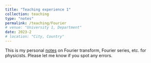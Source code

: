 ```yaml
---
title: "Teaching experience 1"
collection: teaching
type: "notes"
permalink: /teaching/Fourier
# venue: "University 1, Department"
date: 2023-2
# location: "City, Country"
---
```


This is my personal [notes](http://haonanliu-phys.github.io//files/Fourier.pdf) on Fourier transform, Fourier series, etc. for physicists. Please let me know if you spot any errors.